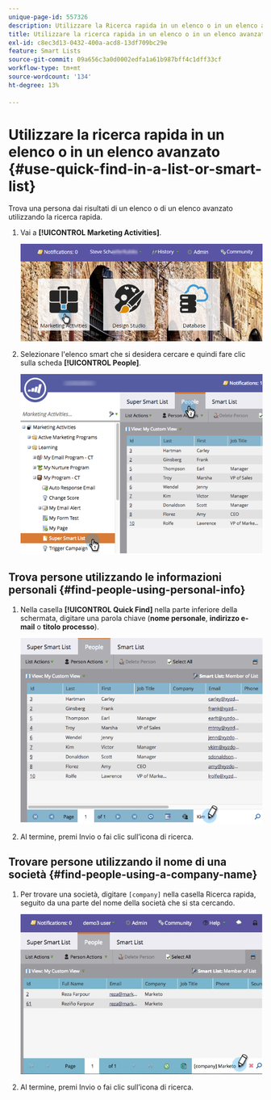 ```yaml
---
unique-page-id: 557326
description: Utilizzare la Ricerca rapida in un elenco o in un elenco avanzato - Documentazione di Marketo - Documentazione del prodotto
title: Utilizzare la ricerca rapida in un elenco o in un elenco avanzato
exl-id: c8ec3d13-0432-400a-acd8-13df709bc29e
feature: Smart Lists
source-git-commit: 09a656c3a0d0002edfa1a61b987bff4c1dff33cf
workflow-type: tm+mt
source-wordcount: '134'
ht-degree: 13%

---
```


# Utilizzare la ricerca rapida in un elenco o in un elenco avanzato {#use-quick-find-in-a-list-or-smart-list}

Trova una persona dai risultati di un elenco o di un elenco avanzato utilizzando la ricerca rapida.

1. Vai a **[!UICONTROL Marketing Activities]**.

   ![](assets/login-marketing-activities.png)

1. Selezionare l&#39;elenco smart che si desidera cercare e quindi fare clic sulla scheda **[!UICONTROL People]**.

   ![](assets/smartlistpeople.png)

## Trova persone utilizzando le informazioni personali {#find-people-using-personal-info}

1. Nella casella **[!UICONTROL Quick Find]** nella parte inferiore della schermata, digitare una parola chiave (**nome personale**, **indirizzo e-mail** o **titolo processo**).

   ![](assets/searchpeople.png)

1. Al termine, premi Invio o fai clic sull’icona di ricerca.

## Trovare persone utilizzando il nome di una società {#find-people-using-a-company-name}

1. Per trovare una società, digitare `[company]` nella casella Ricerca rapida, seguito da una parte del nome della società che si sta cercando.

   ![](assets/supersmartlistsearch.jpg)

1. Al termine, premi Invio o fai clic sull’icona di ricerca.
